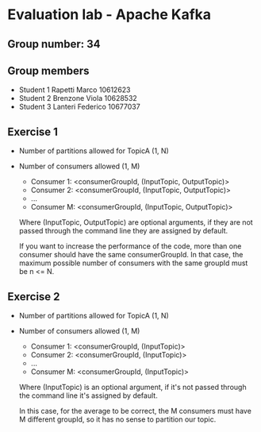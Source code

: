 # Evaluation lab - Apache Kafka

## Group number: 34

## Group members

- Student 1 Rapetti Marco 10612623
- Student 2 Brenzone Viola 10628532
- Student 3 Lanteri Federico 10677037

## Exercise 1

- Number of partitions allowed for TopicA (1, N)
- Number of consumers allowed (1, M)
    - Consumer 1: <consumerGroupId, (InputTopic, OutputTopic)>
    - Consumer 2: <consumerGroupId, (InputTopic, OutputTopic)>
    - ...
    - Consumer M: <consumerGroupId, (InputTopic, OutputTopic)>

    Where (InputTopic, OutputTopic) are optional arguments, if they are not
      passed through the command line they are assigned by default.

    If you want to increase the performance of the code, more than one consumer
      should have the same consumerGroupId. In that case, the maximum
      possible number of consumers with the same groupId must be n <= N.

## Exercise 2

- Number of partitions allowed for TopicA (1, N)
- Number of consumers allowed (1, M)
    - Consumer 1: <consumerGroupId, (InputTopic)>
    - Consumer 2: <consumerGroupId, (InputTopic)>
    - ...
    - Consumer M: <consumerGroupId, (InputTopic)>

    Where (InputTopic) is an optional argument, if it's not
      passed through the command line it's assigned by default.

    In this case, for the average to be correct, the M consumers must have
      M different groupId, so it has no sense to partition our topic.
